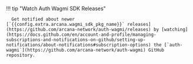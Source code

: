 !!! tip "Watch Auth Wagmi SDK Releases"

      Get notified about newer [`{{config.extra.arcana.wagmi_sdk_pkg_name}}` releases](https://github.com/arcana-network/auth-wagmi/releases) by [watching](https://docs.github.com/en/account-and-profile/managing-subscriptions-and-notifications-on-github/setting-up-notifications/about-notifications#subscription-options) the [`auth-wagmi`](https://github.com/arcana-network/auth-wagmi) GitHub repository.